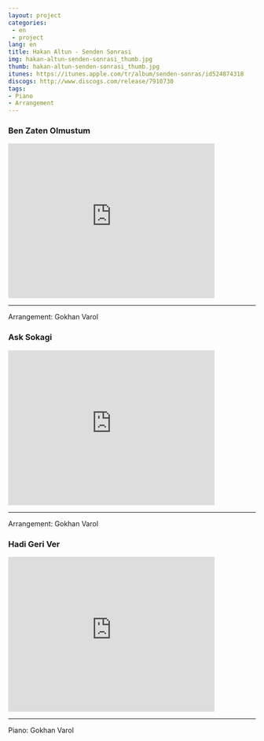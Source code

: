 ```yaml
---
layout: project
categories:
 - en
 - project
lang: en
title: Hakan Altun - Senden Sonrasi
img: hakan-altun-senden-sonrasi_thumb.jpg
thumb: hakan-altun-senden-sonrasi_thumb.jpg
itunes: https://itunes.apple.com/tr/album/senden-sonras/id524874318
discogs: http://www.discogs.com/release/7910730
tags: 
- Piano
- Arrangement
---
```


### Ben Zaten Olmustum

<div class="embed-responsive embed-responsive-16by9">
  <iframe width="420" height="315" src="https://www.youtube.com/embed/2yFWPbNrcuE" frameborder="0" allowfullscreen></iframe>
</div>

---
Arrangement: Gokhan Varol

### Ask Sokagi

<div class="embed-responsive embed-responsive-16by9">
  <iframe width="420" height="315" src="https://www.youtube.com/embed/Mffs2G8qNAo" frameborder="0" allowfullscreen></iframe>
</div>

---
Arrangement: Gokhan Varol

### Hadi Geri Ver 

<div class="embed-responsive embed-responsive-16by9">
  <iframe width="420" height="315" src="https://www.youtube.com/embed/nts98jgoQc4" frameborder="0" allowfullscreen></iframe>
</div>

---
Piano: Gokhan Varol




